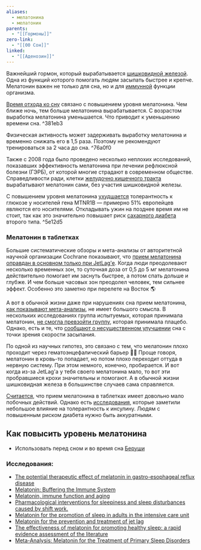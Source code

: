 ```yaml
---
aliases:
  - мелатонина
  - мелатонин
parents:
  - "[[Гормоны]]"
zero-link:
  - "[[00 Сон]]"
linked:
  - "[[Аденозин]]"
---
```

Важнейший гормон, который вырабатывается [шишковидной железой](Шишковидная%20железа.md). Одна из функций которого помогать людям засыпать быстрее и крепче. Мелатонин важен не только для сна, но и для [иммунной](Иммунная%20система.md) функции организма. 

[Время отхода ко сну](_inbox/Время%20отхода%20ко%20сну.md) связано с повышением уровня мелатонина. Чем ближе ночь, тем больше мелатонина вырабатывается. С возрастом выработка мелатонина уменьшается. Что приводит к уменьшению времени сна. ^381eb3

Физическая активность может задерживать выработку мелатонина и временно снижать его в 1,5 раза. Поэтому не рекомендуют тренироваться за 2 часа до сна. ^76a0f0

Также с 2008 года было проведено несколько неплохих исследований, показавших эффективность мелатонина при лечении рефлюксной болезни (ГЭРБ), от которой многие страдают в современном обществе. Справедливости ради, клетки [желудочно кишечного тракта](Желудочно%20кишечный%20тракт.md) вырабатывают мелатонин сами, без участия шишковидной железы.

С повышением уровня мелатонина [ухудшается](https://www.ncbi.nlm.nih.gov/pmc/articles/PMC5634913/) толерантность к глюкозе у носителей гена MTNR1B — примерно 51% европейцев являются его носителями. Откладывать ужин на позднее время им не стоит, так как это значительно повышает риск [сахарного диабета](Диабет.md) второго типа. ^5e12d5
### Мелатонин в таблетках
Большие систематические обзоры и мета-анализы от авторитетной научной организации Cochrane показывают, что [прием мелатонина оправдан в основном только при JetLag'е](https://www.cochranelibrary.com/cdsr/doi/10.1002/14651858.CD001520/full?highlightAbstract=sleep%257Cfor%257Cwithdrawn%257Cmelatonin%257Cfour). Когда люди преодолевают несколько временных зон, то суточная доза от 0,5 до 5 мг мелатонина действительно помогает им заснуть быстрее, а потом спать дольше и глубже. И чем больше часовых зон преодолел человек, тем сильнее эффект. Особенно это заметно при перелете на Восток 🌎

А вот в обычной жизни даже при нарушениях сна прием мелатонина, [как показывают мета-анализы](https://www.ncbi.nlm.nih.gov/pubmed/25113164), не имеет большого смысла. В нескольких исследованиях группа испытуемых, которая принимала мелатонин, [не смогла превзойти группу](https://www.cochranelibrary.com/cdsr/doi/10.1002/14651858.CD012455.pub2/abstract#CD012455-abs-0001), которая принимала плацебо. Однако, есть и те, что [сообщают о несущественном улучшении](https://www.ncbi.nlm.nih.gov/pmc/articles/PMC3656905/) сна с точки зрения скорости засыпания.

По одной из научных гипотез, это связано с тем, что мелатонин плохо проходит через гематоэнцефалический барьер 🤷‍♂️ Проще говоря, мелатонин в кровь-то попадает, но потом плохо переходит оттуда в нервную систему. При этом немного, конечно, пробирается. И вот когда из-за JetLag'а у тебя своего мелатонина мало, то вот эти пробравшиеся крохи значительны и помогают. А в обычной жизни шишковидная железа в большинстве случаев сама справляется.

[Считается](https://www.ncbi.nlm.nih.gov/pmc/articles/PMC3656905/), что прием мелатонина в таблетках имеет довольно мало побочных действий. Однако есть [исследования](https://www.ncbi.nlm.nih.gov/pubmed/23535335), которые заметили небольшое влияние на толерантность к инсулину. Людям с повышенным риском диабета нужно быть аккуратными.

## Как повысить уровень мелатонина
- Использовать перед сном и во время сна [Беруши](Беруши.md)
### Исследования:
- [The potential therapeutic effect of melatonin in gastro-esophageal reflux disease](https://bmcgastroenterol.biomedcentral.com/articles/10.1186/1471-230X-10-7)
- [Melatonin: Buffering the Immune System](https://www.ncbi.nlm.nih.gov/pmc/articles/PMC3645767/)
- [Melatonin, immune function and aging](https://www.ncbi.nlm.nih.gov/pmc/articles/PMC1325257/)
- [Pharmacological interventions for sleepiness and sleep disturbances caused by shift work.](https://www.ncbi.nlm.nih.gov/pubmed/25113164)
- [Melatonin for the promotion of sleep in adults in the intensive care unit](https://www.cochranelibrary.com/cdsr/doi/10.1002/14651858.CD012455.pub2/abstract#CD012455-abs-0001)
- [Melatonin for the prevention and treatment of jet lag](https://www.cochranelibrary.com/cdsr/doi/10.1002/14651858.CD001520/full?highlightAbstract=sleep%7Cfor%7Cwithdrawn%7Cmelatonin%7Cfour)
- [The effectiveness of melatonin for promoting healthy sleep: a rapid evidence assessment of the literature](https://www.ncbi.nlm.nih.gov/pmc/articles/PMC4273450/)
- [Meta-Analysis: Melatonin for the Treatment of Primary Sleep Disorders](https://www.ncbi.nlm.nih.gov/pmc/articles/PMC3656905/)